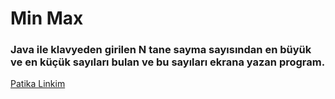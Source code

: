 # Min Max

### Java ile klavyeden girilen N tane sayma sayısından en büyük ve en küçük sayıları bulan ve bu sayıları ekrana yazan program.

[Patika Linkim](https://app.patika.dev/burakkartalq7)
